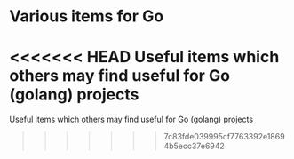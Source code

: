 # Various items for Go

<<<<<<< HEAD
Useful items which others may find useful for Go (golang) projects
=======
Useful items which others may find useful for Go (golang) projects
>>>>>>> 7c83fde039995cf7763392e18694b5ecc37e6942
